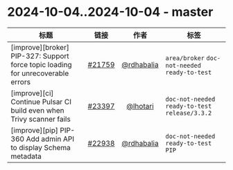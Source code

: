 # 2024-10-04..2024-10-04 - master
| 标题 | 链接 | 作者 | 标签 |
| - | :--: | :--: | - |
| [improve][broker] PIP-327: Support force topic loading for unrecoverable errors | [#21759](https://github.com/apache/pulsar/pull/21759) | [@rdhabalia](https://github.com/rdhabalia) | `area/broker` `doc-not-needed` `ready-to-test`  | 
| [improve][ci] Continue Pulsar CI build even when Trivy scanner fails | [#23397](https://github.com/apache/pulsar/pull/23397) | [@lhotari](https://github.com/lhotari) | `doc-not-needed` `ready-to-test` `release/3.3.2`  | 
| [improve][pip] PIP-360 Add admin API to display Schema metadata | [#22938](https://github.com/apache/pulsar/pull/22938) | [@rdhabalia](https://github.com/rdhabalia) | `doc-not-needed` `ready-to-test` `PIP`  | 
